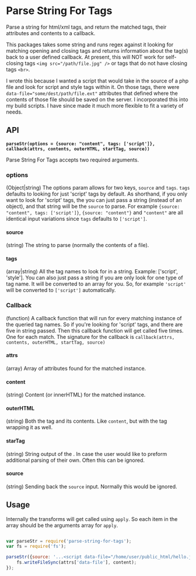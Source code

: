 # Parse String For Tags
Parse a string for html/xml tags, and return the matched tags, their attributes and contents to a callback.

This packages takes some string and runs regex against it looking for matching opening and closing tags and returns information about the tag(s) back to a user defined callback. At present, this will NOT work for self-closing tags `<img src="/path/file.jpg" />` or tags that do not have closing tags `<br>`.

I wrote this because I wanted a script that would take in the source of a php file and look for script and style tags within it. On those tags, there were ` data-file="some/dest/path/file.ext"` attributes that defined where the contents of those file should be saved on the server. I incorporated this into my build scripts. I have since made it much more flexible to fit a variety of needs.

## API

<b><code>parseStr(options = {source: "content", tags: ['script']}, callback(attrs, contents, outerHTML, startTag, source))</code></b>

Parse String For Tags accepts two required arguments.

### options

(Object|string) The options param allows for two keys, `source` and `tags`. `tags` defaults to looking for just 'script' tags by default. As shorthand, if you only want to look for 'script' tags, the you can just pass a string (instead of an object), and that string will be the `source` to parse. For example `{source: "content", tags: ['script']}`, `{source: "content"}` and `"content"` are all identical input variations since `tags` defaults to `['script']`.

#### source

(string) The string to parse (normally the contents of a file).

#### tags

(array|string) All the tag names to look for in a string. Example: ['script', 'style']. You can also just pass a string if you are only look for one type of tag name. It will be converted to an array for you. So, for example `'script'` will be converted to `['script']` automatically.

### Callback

(function) A callback function that will run for every matching instance of the queried tag names. So if you're looking for 'script' tags, and there are five in string passed. Then this callback function will get called five times. One for each match. The signature for the callback is `callback(attrs, contents, outerHTML, startTag, source)`

#### attrs

(array) Array of attributes found for the matched instance.

#### content

(string) Content (or innerHTML) for the matched instance.

#### outerHTML

(string) Both the tag and its contents. Like `content`, but with the tag wrapping it as well.

#### starTag

(string) String output of the <tagName and attributes>. In case the user would like to preform additional parsing of their own. Often this can be ignored.

#### source

(string) Sending back the `source` input. Normally this would be ignored.



## Usage

Internally the transforms will get called using `apply`. So each item in the array should be the arguments array for `apply`.

``` js

var parseStr = require('parse-string-for-tags');
var fs = require('fs');

parseStr({source: '...<script data-file="/home/user/public_html/hello.js"> console.log("Hello World"); </script>...', tags: ['script']}, (attrs, content) => {
	fs.writeFileSync(attrs['data-file'], content);
});

```